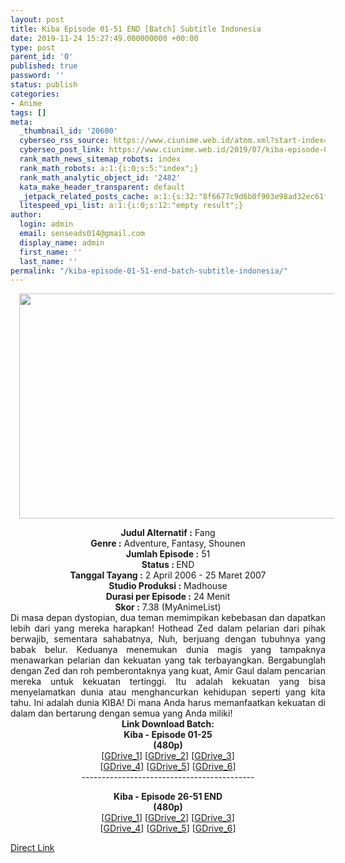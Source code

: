 ```yaml
---
layout: post
title: Kiba Episode 01-51 END [Batch] Subtitle Indonesia
date: 2019-11-24 15:27:49.000000000 +00:00
type: post
parent_id: '0'
published: true
password: ''
status: publish
categories:
- Anime
tags: []
meta:
  _thumbnail_id: '20600'
  cyberseo_rss_source: https://www.ciunime.web.id/atom.xml?start-index=1501&max-results=150
  cyberseo_post_link: https://www.ciunime.web.id/2019/07/kiba-episode-01-51-end-batch-subtitle.html
  rank_math_news_sitemap_robots: index
  rank_math_robots: a:1:{i:0;s:5:"index";}
  rank_math_analytic_object_id: '2482'
  kata_make_header_transparent: default
  _jetpack_related_posts_cache: a:1:{s:32:"8f6677c9d6b0f903e98ad32ec61f8deb";a:2:{s:7:"expires";i:1645210432;s:7:"payload";a:0:{}}}
  litespeed_vpi_list: a:1:{i:0;s:12:"empty result";}
author:
  login: admin
  email: senseads014@gmail.com
  display_name: admin
  first_name: ''
  last_name: ''
permalink: "/kiba-episode-01-51-end-batch-subtitle-indonesia/"
---
```

<div class="separator" style="clear: both; text-align: center;"><a href="https://1.bp.blogspot.com/-xas3hAGMkMg/XSB4FiaoVsI/AAAAAAAAbFs/uMdhFiUvKVcDj99GFjQN2fRBS70BVYCyACLcBGAs/s1600/Kiba.jpg" imageanchor="1" style="margin-left: 1em; margin-right: 1em;"><img border="0" data-original-height="720" data-original-width="1280" height="360" src="{{ site.baseurl }}/assets/2019/11/Kiba.jpg" width="640" /></a></div>
<p>
<div style="text-align: center;"><b>Judul</b><b><b> Alternatif</b> :</b> Fang</div>
<div style="text-align: center;"><b><b>Genre :</b></b> Adventure, Fantasy, Shounen</div>
<div style="text-align: center;"><b>Jumlah Episode :</b> 51<br /><b>Status :&nbsp;</b>END<br /><b>Tanggal Tayang :</b> 2 April 2006 - 25 Maret 2007<br /><b>Studio Produksi :</b> Madhouse<br /><b>Durasi per Episode :</b> 24 Menit</div>
<div style="text-align: center;"><b>Skor :</b> 7.38 (MyAnimeList)</div>
<div style="text-align: center;"></div>
<div style="text-align: justify;">Di masa depan dystopian, dua teman memimpikan kebebasan dan dapatkan lebih dari yang mereka harapkan! Hothead Zed dalam pelarian dari pihak berwajib, sementara sahabatnya, Nuh, berjuang dengan tubuhnya yang babak belur. Keduanya menemukan dunia magis yang tampaknya menawarkan pelarian dan kekuatan yang tak terbayangkan. Bergabunglah dengan Zed dan roh pemberontaknya yang kuat, Amir Gaul dalam pencarian mereka untuk kekuatan tertinggi. Itu adalah kekuatan yang bisa menyelamatkan dunia atau menghancurkan kehidupan seperti yang kita tahu. Ini adalah dunia KIBA! Di mana Anda harus memanfaatkan kekuatan di dalam dan bertarung dengan semua yang Anda miliki!</div>
<div style="text-align: justify;"></div>
<div style="text-align: justify;"></div>
<div style="text-align: center;"><b>Link Download Batch:</b></div>
<div style="text-align: center;"><b>Kiba - Episode 01-25</b><br /><b>(480p)</b></div>
<div style="text-align: center;">[<a href="https://drive.google.com/uc?export=download&amp;id=1Tl-dDVu6eJrj-OtxXpwfIN-qt8iYpY9h" target="_blank" rel="noopener">GDrive_1</a>] [<a href="https://drive.google.com/uc?export=download&amp;id=1X8unexoBQoqnhqKUWZf_jdJDhDCTw3G_" target="_blank" rel="noopener">GDrive_2</a>] [<a href="https://drive.google.com/uc?export=download&amp;id=1KkfA_RLJhE0oZCt1bNp9NEE_mrvvEvC1" target="_blank" rel="noopener">GDrive_3</a>]<br />[<a href="https://drive.google.com/uc?id=1KQkuznCJa9Q96ETE5qQu5tV0cnaQTrPb" target="_blank" rel="noopener">GDrive_4</a>] [<a href="https://drive.google.com/uc?id=1IzKHpz3eBDwqpa9k9oTNs0tKVHm_Zcg-" target="_blank" rel="noopener">GDrive_5</a>] [<a href="https://drive.google.com/uc?export=download&amp;id=0BxUhQMeLTleQRGw2Z0FaeHd1eGs" target="_blank" rel="noopener">GDrive_6</a>]</div>
<div style="text-align: center;">-------------------------------------------</p>
<p><b>Kiba - Episode 26-51 END</b><br /><b>(480p)</b><br />[<a href="https://drive.google.com/uc?export=download&amp;id=16pOVEIih89lTOijoNTfOJeUNxRxyH9QA" target="_blank" rel="noopener">GDrive_1</a>] [<a href="https://drive.google.com/uc?export=download&amp;id=1TO5uoN59nxDA8XlzXNhIsqdlD-Wuk3qM" target="_blank" rel="noopener">GDrive_2</a>] [<a href="https://drive.google.com/uc?export=download&amp;id=1DNVX_2yFy1Z2oPMAAKTHDbhGPH1EOc0u" target="_blank" rel="noopener">GDrive_3</a>]<br />[<a href="https://drive.google.com/uc?id=1BwB0wsGrSLvuM18BvZf0EeBS2oz9Dn_T" target="_blank" rel="noopener">GDrive_4</a>] [<a href="https://drive.google.com/uc?id=1Y6-56i_CnTNVzbHu6Z98ruy2_0cQ2zlX" target="_blank" rel="noopener">GDrive_5</a>] [<a href="https://drive.google.com/uc?export=download&amp;id=0BxUhQMeLTleQVnBJbWxVbmdZVWs" target="_blank" rel="noopener">GDrive_6</a>]</div>
<link rel="stylesheet" href="https://cdnjs.cloudflare.com/ajax/libs/font-awesome/4.7.0/css/font-awesome.min.css" />
<div class="divbtn"> <a href="https://handymansurrender.com/fihup8buzv?key=94550f7ce39444073321dde3b8782f97" class="btn"><i class="fa fa-download"></i> Direct Link</a> </div>
